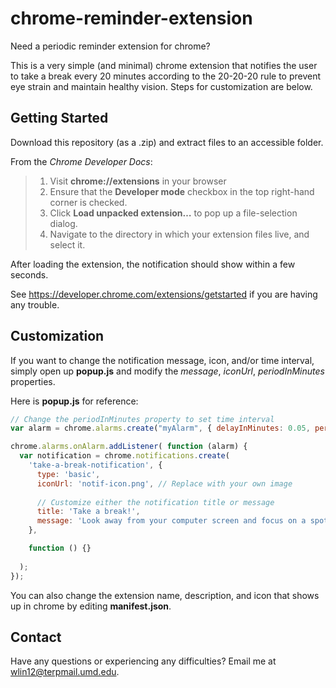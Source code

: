 # chrome-reminder-extension

Need a periodic reminder extension for chrome?

This is a very simple (and minimal) chrome extension that notifies the user to take a break every 20 minutes 
according to the 20-20-20 rule to prevent eye strain and maintain healthy vision.
Steps for customization are below.

## Getting Started

Download this repository (as a .zip) and extract files to an accessible folder.

From the *Chrome Developer Docs*: 

>1. Visit **chrome://extensions** in your browser
>2. Ensure that the **Developer mode** checkbox in the top right-hand corner is checked.
>3. Click **Load unpacked extension…** to pop up a file-selection dialog.
>4. Navigate to the directory in which your extension files live, and select it.

After loading the extension, the notification should show within a few seconds.

See https://developer.chrome.com/extensions/getstarted if you are having any trouble.

## Customization

If you want to change the notification message, icon, and/or time interval, simply open up **popup.js**
and modify the *message*, *iconUrl*, *periodInMinutes* properties.

Here is **popup.js** for reference:

```javascript
// Change the periodInMinutes property to set time interval
var alarm = chrome.alarms.create("myAlarm", { delayInMinutes: 0.05, periodInMinutes: 20 }); 

chrome.alarms.onAlarm.addListener( function (alarm) {
  var notification = chrome.notifications.create(
    'take-a-break-notification', {
      type: 'basic',
      iconUrl: 'notif-icon.png', // Replace with your own image
      
      // Customize either the notification title or message
      title: 'Take a break!',
      message: 'Look away from your computer screen and focus on a spot 20 feet away for 20 seconds.'
    },

    function () {}
    
  );
});
```
You can also change the extension name, description, and icon that shows up in chrome by editing **manifest.json**.

## Contact
Have any questions or experiencing any difficulties? Email me at wlin12@terpmail.umd.edu.
